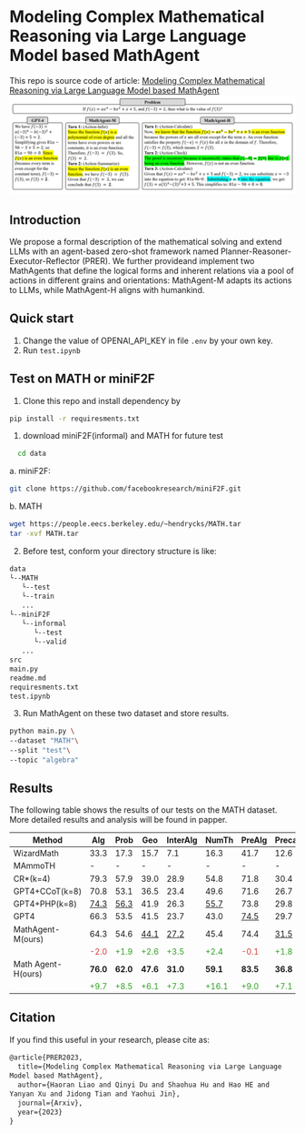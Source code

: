 # Modeling Complex Mathematical Reasoning via Large Language Model based MathAgent
This repo is source code of article: [Modeling Complex Mathematical Reasoning via Large Language Model based MathAgent](http://article.will.be.available.soon.)
![Alt text](fig1.png "caption")
## Introduction
We propose a formal description of
the mathematical solving and extend LLMs with an agent-based zero-shot framework named Planner-Reasoner-Executor-Reflector (PRER). 
We further provideand implement two MathAgents that define the logical forms and inherent relations via a pool of actions in different grains and orientations: MathAgent-M adapts its actions to LLMs, while MathAgent-H aligns with humankind.
## Quick start
1. Change the value of OPENAI_API_KEY in file `.env` by your own key.
2. Run `test.ipynb`

## Test on MATH or miniF2F
1. Clone this repo and install dependency by
```bash 
pip install -r requiresments.txt
```
1. download miniF2F(informal) and MATH for future test
```bash
  cd data
  ```
   a. miniF2F:
   ```bash
   git clone https://github.com/facebookresearch/miniF2F.git
   ```
   b. MATH
   ```bash
   wget https://people.eecs.berkeley.edu/~hendrycks/MATH.tar
   tar -xvf MATH.tar
   ```
2. Before test, conform your directory structure is like:

```text
data
└--MATH
   └--test
   └--train
   ...
└--miniF2F
   └--informal
      └--test
      └--valid
   ...
src
main.py
readme.md
requiresments.txt
test.ipynb
```
3. Run MathAgent on these two dataset and store results.
```bash
python main.py \
--dataset "MATH"\
--split "test"\
--topic "algebra"
```


## Results
The following table shows the results of our tests on the MATH dataset. More detailed results and analysis will be found in papper.

|Method| Alg | Prob| Geo | InterAlg | NumTh | PreAlg | Precal | overall|
|---|---|---|---|---|---|---|---|---|
|WizardMath|33.3 |17.3 | 15.7| 7.1|16.3 | 41.7|12.6 | 22.7 |
|MAmmoTH | -| -| -|- |- |- |- | 46.8 |
|CR*(k=4)|79.3 | 57.9 | 39.0 | 28.9 | 54.8 | 71.8 | 30.4 | 54.20 |
GPT4+CCoT(k=8) |70.8|53.1|36.5|23.4|49.6|71.6|26.7|50.36|
|GPT4+PHP(k=8) |<u>74.3</u>|<u>56.3</u>|41.9|26.3|<u>55.7</u>|73.8|29.8|<u>53.90</u>|
|GPT4| 66.3|53.5|41.5|23.7|43.0|<u>74.5</u>|29.7 |49.76|
|MathAgent-M(ours)  |64.3|54.6|<u>44.1</u>|<u>27.2</u>|45.4|74.4|<u>31.5</u>|50.88 |
|| <font color=#D83931>-2.0</font> | <font color=#2EA121>+1.9</font> | <font color=#2EA121>+2.6</font> | <font color=#2EA121>+3.5</font> | <font color=#2EA121>+2.4</font> | <font color=#D83931>-0.1</font> | <font color=#2EA121>+1.8</font> | <font color=#2EA121>+1.12</font>|
|Math Agent-H(ours) | **76.0** |**62.0**|**47.6**|**31.0**|**59.1**|**83.5**|**36.8**|**59.02**| 
|| <font color=#2EA121>+9.7</font> | <font color=#2EA121>+8.5</font> | <font color=#2EA121>+6.1</font>|<font color=#2EA121>+7.3</font>|<font color=#2EA121>+16.1</font>|<font color=#2EA121>+9.0</font>|<font color=#2EA121>+7.1</font>|<font color=#2EA121>+9.26</font>|
## Citation
If you find this useful in your research, please cite as:
```text
@article{PRER2023,
  title={Modeling Complex Mathematical Reasoning via Large Language Model based MathAgent},
  author={Haoran Liao and Qinyi Du and Shaohua Hu and Hao HE and Yanyan Xu and Jidong Tian and Yaohui Jin},
  journal={Arxiv},
  year={2023}
}
```
